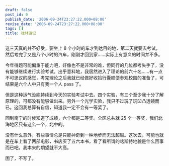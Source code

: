 ```yaml
---
draft: false
post_id: 0
publish_date: '2006-09-24T23:27:22.000+08:00'
revise_date: '2006-09-24T23:27:22.000+08:00'
tags: []
title: 桂林游记
---
```


这三天真的并不好受，要坐上 8 个小时的车才到达目的地，第二天就要去考试，然后考完了又是八个小时的汽车，刚刚才回到家……实际上有意义的时间并不多。

今年得题可能偏重于能力吧，好像也不是非常的难，但同行的几位都考失手了，没有能够继续进行实验考试。出乎意料地，我居然进入了理论的前六十名……有一点不可思议的感觉，考完理论之后我就已经做好收拾行囊顺便参观校园的准备了，可结果是六个人中只有我一个人 pass 了。

但是这种运气没能持续到今天的实验考试中去。四个实验，有三个至少我十分了解原理的，可都没有能够做出来。另外一个光学实验，我只不过玩了玩凹凸透镜而已。这回我总算有自信，知道我一定不会有一等奖了。

回到南宁的时候知道了成绩，六个都是二等奖。全区总共就 25 个一等奖，我们北海地区只有这么一个，北中的。

没有什么意外，有些事情总是只能神奇到一种地步而无法超越。这次去，可能也就是在车上看了两部电影，书店买了五六本书，看了看所谓的喀斯特地貌是什么回事而已吧。我本来的期望就不大高。

困了，不写了。
